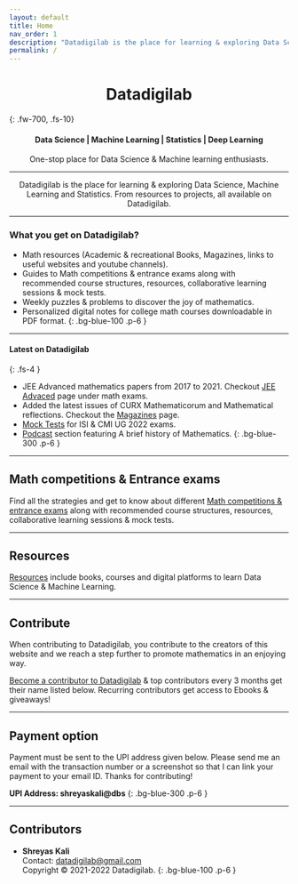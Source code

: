 ```yaml
---
layout: default
title: Home
nav_order: 1
description: "Datadigilab is the place for learning & exploring Data Science, Machine Learning and Statistics. From resources to projects, all available on Datadigilab."
permalink: /
---
```

 <!---<p align="center">
  <img src="/assets/images/mathdigilab.svg.png" width="100">
 </p>--->
 <!---<p align="center">
  <img src="/assets/images/Mathdigilab-logo.svg" alt="Mathdigilab"  width="max-width" />
 </p>--->

<h1 align="center"><strong> Datadigilab </strong></h1>
{: .fw-700, .fs-10}

<h4 align="center">Data Science | Machine Learning | Statistics | Deep Learning</h4>
<p align="center">One-stop place for Data Science & Machine learning enthusiasts.</p>

---

<p align="center">Datadigilab is the place for learning & exploring Data Science, Machine Learning and Statistics. From resources to projects, all available on Datadigilab.</p>

---

### What you get on <b>Datadigilab</b>?

- Math resources (Academic & recreational Books, Magazines, links to useful websites and youtube channels).
- Guides to Math competitions & entrance exams along with recommended course structures, resources, collaborative learning sessions & mock tests.
- Weekly puzzles & problems to discover the joy of mathematics.
- Personalized digital notes for college math courses downloadable in PDF format.
{: .bg-blue-100 .p-6 }

---

#### Latest on <b>Datadigilab</b>
{: .fs-4 }

- JEE Advanced mathematics papers from 2017 to 2021. Checkout [JEE Advaced](https://mathdigilab.github.io/docs/math-exams/jeeadv) page under math exams.
- Added the latest issues of CURX Mathematicorum and Mathematical reflections. Checkout the [Magazines](https://mathdigilab.github.io/docs/resources/magazines) page.
- [Mock Tests](https://mathdigilab.github.io/docs/math-exams/cmi/mocktests/2021) for ISI & CMI UG 2022 exams.
- [Podcast](https://mathdigilab.github.io/docs/resources/podcasts) section featuring A brief history of Mathematics.
{: .bg-blue-300 .p-6 }

---

## Math competitions & Entrance exams
Find all the strategies and get to know about different [Math competitions & entrance exams](https://mathdigilab.github.io/docs/math-exams) along with recommended course structures, resources, collaborative learning sessions & mock tests.

---

## Resources
[Resources](https://datadigilab.github.io/docs/resources) include books, courses and digital platforms to learn Data Science & Machine Learning.

---

## Contribute

When contributing to Datadigilab, you contribute to the creators of this website and we reach a step further to promote mathematics in an enjoying way.

[Become a contributor to Datadigilab](https://datadigilab.github.io/docs/contribute) & top contributors every 3 months get their name listed below. Recurring contributors get access to Ebooks & giveaways!

---

## Payment option
Payment must be sent to the UPI address given below. Please send me an email with the transaction number or a screenshot so that I can link your payment to your email ID. Thanks for contributing!

**UPI Address: shreyaskali@dbs**
{: .bg-blue-300 .p-6 }

---

## Contributors

- **Shreyas Kali** <br>
Contact: datadigilab@gmail.com <br> Copyright &copy; 2021-2022 Datadigilab.
{: .bg-blue-100 .p-6 }
